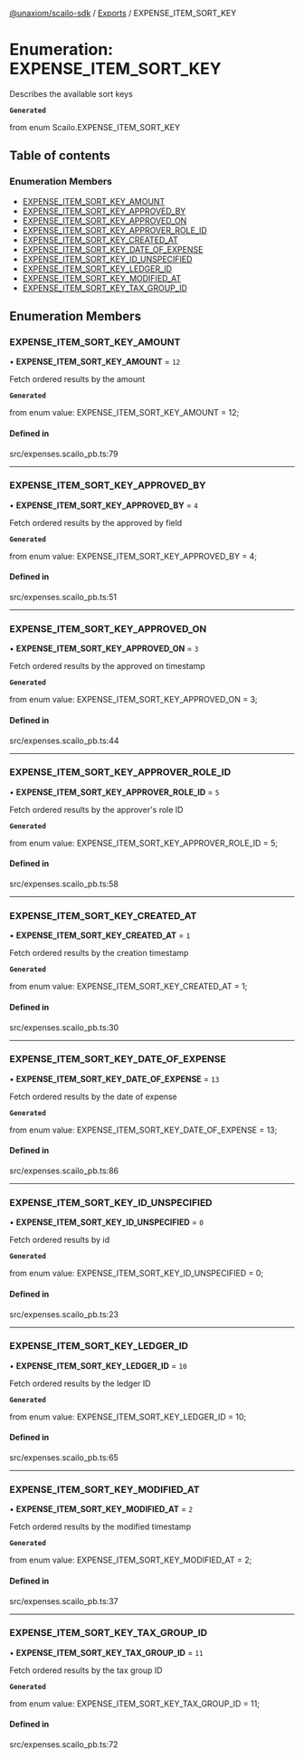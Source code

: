 [@unaxiom/scailo-sdk](../README.md) / [Exports](../modules.md) / EXPENSE\_ITEM\_SORT\_KEY

# Enumeration: EXPENSE\_ITEM\_SORT\_KEY

Describes the available sort keys

**`Generated`**

from enum Scailo.EXPENSE_ITEM_SORT_KEY

## Table of contents

### Enumeration Members

- [EXPENSE\_ITEM\_SORT\_KEY\_AMOUNT](EXPENSE_ITEM_SORT_KEY.md#expense_item_sort_key_amount)
- [EXPENSE\_ITEM\_SORT\_KEY\_APPROVED\_BY](EXPENSE_ITEM_SORT_KEY.md#expense_item_sort_key_approved_by)
- [EXPENSE\_ITEM\_SORT\_KEY\_APPROVED\_ON](EXPENSE_ITEM_SORT_KEY.md#expense_item_sort_key_approved_on)
- [EXPENSE\_ITEM\_SORT\_KEY\_APPROVER\_ROLE\_ID](EXPENSE_ITEM_SORT_KEY.md#expense_item_sort_key_approver_role_id)
- [EXPENSE\_ITEM\_SORT\_KEY\_CREATED\_AT](EXPENSE_ITEM_SORT_KEY.md#expense_item_sort_key_created_at)
- [EXPENSE\_ITEM\_SORT\_KEY\_DATE\_OF\_EXPENSE](EXPENSE_ITEM_SORT_KEY.md#expense_item_sort_key_date_of_expense)
- [EXPENSE\_ITEM\_SORT\_KEY\_ID\_UNSPECIFIED](EXPENSE_ITEM_SORT_KEY.md#expense_item_sort_key_id_unspecified)
- [EXPENSE\_ITEM\_SORT\_KEY\_LEDGER\_ID](EXPENSE_ITEM_SORT_KEY.md#expense_item_sort_key_ledger_id)
- [EXPENSE\_ITEM\_SORT\_KEY\_MODIFIED\_AT](EXPENSE_ITEM_SORT_KEY.md#expense_item_sort_key_modified_at)
- [EXPENSE\_ITEM\_SORT\_KEY\_TAX\_GROUP\_ID](EXPENSE_ITEM_SORT_KEY.md#expense_item_sort_key_tax_group_id)

## Enumeration Members

### EXPENSE\_ITEM\_SORT\_KEY\_AMOUNT

• **EXPENSE\_ITEM\_SORT\_KEY\_AMOUNT** = ``12``

Fetch ordered results by the amount

**`Generated`**

from enum value: EXPENSE_ITEM_SORT_KEY_AMOUNT = 12;

#### Defined in

src/expenses.scailo_pb.ts:79

___

### EXPENSE\_ITEM\_SORT\_KEY\_APPROVED\_BY

• **EXPENSE\_ITEM\_SORT\_KEY\_APPROVED\_BY** = ``4``

Fetch ordered results by the approved by field

**`Generated`**

from enum value: EXPENSE_ITEM_SORT_KEY_APPROVED_BY = 4;

#### Defined in

src/expenses.scailo_pb.ts:51

___

### EXPENSE\_ITEM\_SORT\_KEY\_APPROVED\_ON

• **EXPENSE\_ITEM\_SORT\_KEY\_APPROVED\_ON** = ``3``

Fetch ordered results by the approved on timestamp

**`Generated`**

from enum value: EXPENSE_ITEM_SORT_KEY_APPROVED_ON = 3;

#### Defined in

src/expenses.scailo_pb.ts:44

___

### EXPENSE\_ITEM\_SORT\_KEY\_APPROVER\_ROLE\_ID

• **EXPENSE\_ITEM\_SORT\_KEY\_APPROVER\_ROLE\_ID** = ``5``

Fetch ordered results by the approver's role ID

**`Generated`**

from enum value: EXPENSE_ITEM_SORT_KEY_APPROVER_ROLE_ID = 5;

#### Defined in

src/expenses.scailo_pb.ts:58

___

### EXPENSE\_ITEM\_SORT\_KEY\_CREATED\_AT

• **EXPENSE\_ITEM\_SORT\_KEY\_CREATED\_AT** = ``1``

Fetch ordered results by the creation timestamp

**`Generated`**

from enum value: EXPENSE_ITEM_SORT_KEY_CREATED_AT = 1;

#### Defined in

src/expenses.scailo_pb.ts:30

___

### EXPENSE\_ITEM\_SORT\_KEY\_DATE\_OF\_EXPENSE

• **EXPENSE\_ITEM\_SORT\_KEY\_DATE\_OF\_EXPENSE** = ``13``

Fetch ordered results by the date of expense

**`Generated`**

from enum value: EXPENSE_ITEM_SORT_KEY_DATE_OF_EXPENSE = 13;

#### Defined in

src/expenses.scailo_pb.ts:86

___

### EXPENSE\_ITEM\_SORT\_KEY\_ID\_UNSPECIFIED

• **EXPENSE\_ITEM\_SORT\_KEY\_ID\_UNSPECIFIED** = ``0``

Fetch ordered results by id

**`Generated`**

from enum value: EXPENSE_ITEM_SORT_KEY_ID_UNSPECIFIED = 0;

#### Defined in

src/expenses.scailo_pb.ts:23

___

### EXPENSE\_ITEM\_SORT\_KEY\_LEDGER\_ID

• **EXPENSE\_ITEM\_SORT\_KEY\_LEDGER\_ID** = ``10``

Fetch ordered results by the ledger ID

**`Generated`**

from enum value: EXPENSE_ITEM_SORT_KEY_LEDGER_ID = 10;

#### Defined in

src/expenses.scailo_pb.ts:65

___

### EXPENSE\_ITEM\_SORT\_KEY\_MODIFIED\_AT

• **EXPENSE\_ITEM\_SORT\_KEY\_MODIFIED\_AT** = ``2``

Fetch ordered results by the modified timestamp

**`Generated`**

from enum value: EXPENSE_ITEM_SORT_KEY_MODIFIED_AT = 2;

#### Defined in

src/expenses.scailo_pb.ts:37

___

### EXPENSE\_ITEM\_SORT\_KEY\_TAX\_GROUP\_ID

• **EXPENSE\_ITEM\_SORT\_KEY\_TAX\_GROUP\_ID** = ``11``

Fetch ordered results by the tax group ID

**`Generated`**

from enum value: EXPENSE_ITEM_SORT_KEY_TAX_GROUP_ID = 11;

#### Defined in

src/expenses.scailo_pb.ts:72
